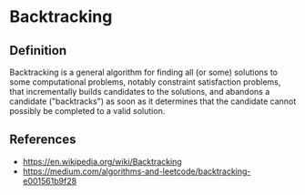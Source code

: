 # Backtracking

## Definition

Backtracking is a general algorithm for finding all (or some) solutions to some computational problems, notably constraint satisfaction problems, that incrementally builds candidates to the solutions, and abandons a candidate ("backtracks") as soon as it determines that the candidate cannot possibly be completed to a valid solution.

## References

- <https://en.wikipedia.org/wiki/Backtracking>
- <https://medium.com/algorithms-and-leetcode/backtracking-e001561b9f28>
